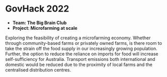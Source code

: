 # GovHack 2022
* **Team: The Big Brain Club**
* **Project: Microfarming at scale**

Exploring the feasibility of creating a microfarming economy. Whether through community-based farms or privately owned farms, is there room to take the strain off the food supply in our increasingly growing population. Further, the option to reduce the reliance on imports for food will increase self-sufficiency for Australia. Transport emissions both international and domestic would be reduced due to the proximity of local farms and the centralised distribution centres.
